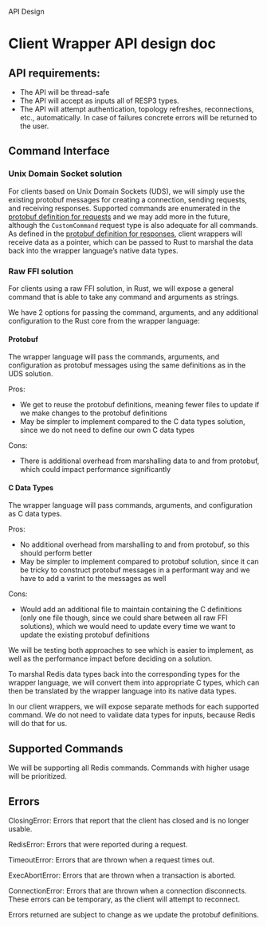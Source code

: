 API Design

# Client Wrapper API design doc

## API requirements:
- The API will be thread-safe
- The API will accept as inputs all of RESP3 types.
- The API will attempt authentication, topology refreshes, reconnections, etc., automatically. In case of failures concrete errors will be returned to the user.

## Command Interface

### Unix Domain Socket solution
For clients based on Unix Domain Sockets (UDS), we will simply use the existing protobuf messages for creating a connection, sending requests, and receiving responses. Supported commands are enumerated in the [protobuf definition for requests](https://github.com/Bit-Quill/babushka/blob/main/babushka-core/src/protobuf/redis_request.proto) and we may add more in the future, although the `CustomCommand` request type is also adequate for all commands. As defined in the [protobuf definition for responses](https://github.com/Bit-Quill/babushka/blob/main/babushka-core/src/protobuf/response.proto), client wrappers will receive data as a pointer, which can be passed to Rust to marshal the data back into the wrapper language’s native data types.

### Raw FFI solution
For clients using a raw FFI solution, in Rust, we will expose a general command that is able to take any command and arguments as strings. 

We have 2 options for passing the command, arguments, and any additional configuration to the Rust core from the wrapper language:

#### Protobuf
The wrapper language will pass the commands, arguments, and configuration as protobuf messages using the same definitions as in the UDS solution.

Pros:
- We get to reuse the protobuf definitions, meaning fewer files to update if we make changes to the protobuf definitions
- May be simpler to implement compared to the C data types solution, since we do not need to define our own C data types

Cons:
- There is additional overhead from marshalling data to and from protobuf, which could impact performance significantly

#### C Data Types
The wrapper language will pass commands, arguments, and configuration as C data types.

Pros:
- No additional overhead from marshalling to and from protobuf, so this should perform better
- May be simpler to implement compared to protobuf solution, since it can be tricky to construct protobuf messages in a performant way and we have to add a varint to the messages as well 

Cons:
- Would add an additional file to maintain containing the C definitions (only one file though, since we could share between all raw FFI solutions), which we would need to update every time we want to update the existing protobuf definitions

We will be testing both approaches to see which is easier to implement, as well as the performance impact before deciding on a solution.

To marshal Redis data types back into the corresponding types for the wrapper language, we will convert them into appropriate C types, which can then be translated by the wrapper language into its native data types.

In our client wrappers, we will expose separate methods for each supported command. We do not need to validate data types for inputs, because Redis will do that for us.

## Supported Commands
We will be supporting all Redis commands. Commands with higher usage will be prioritized.

## Errors
ClosingError: Errors that report that the client has closed and is no longer usable.

RedisError: Errors that were reported during a request.

TimeoutError: Errors that are thrown when a request times out.

ExecAbortError: Errors that are thrown when a transaction is aborted.

ConnectionError: Errors that are thrown when a connection disconnects. These errors can be temporary, as the client will attempt to reconnect.

Errors returned are subject to change as we update the protobuf definitions.

